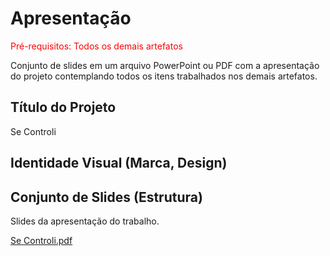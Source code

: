 # Apresentação

<span style="color:red">Pré-requisitos: Todos os demais artefatos</span>

Conjunto de slides em um arquivo PowerPoint ou PDF com a apresentação do projeto contemplando todos os itens trabalhados nos demais artefatos.

## Título do Projeto

Se Controli

## Identidade Visual (Marca, Design)



## Conjunto de Slides (Estrutura)

Slides da apresentação do trabalho.

[Se Controli.pdf](https://github.com/juliaJCM/Trabalho/files/13629473/Se.Controli.pdf)
